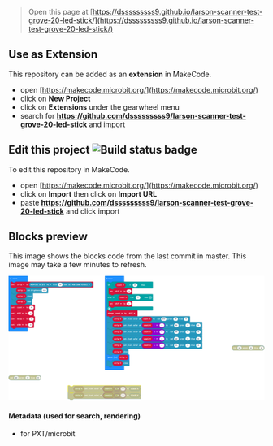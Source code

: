 
> Open this page at [https://dsssssssss9.github.io/larson-scanner-test-grove-20-led-stick/](https://dsssssssss9.github.io/larson-scanner-test-grove-20-led-stick/)

## Use as Extension

This repository can be added as an **extension** in MakeCode.

* open [https://makecode.microbit.org/](https://makecode.microbit.org/)
* click on **New Project**
* click on **Extensions** under the gearwheel menu
* search for **https://github.com/dsssssssss9/larson-scanner-test-grove-20-led-stick** and import

## Edit this project ![Build status badge](https://github.com/dsssssssss9/larson-scanner-test-grove-20-led-stick/workflows/MakeCode/badge.svg)

To edit this repository in MakeCode.

* open [https://makecode.microbit.org/](https://makecode.microbit.org/)
* click on **Import** then click on **Import URL**
* paste **https://github.com/dsssssssss9/larson-scanner-test-grove-20-led-stick** and click import

## Blocks preview

This image shows the blocks code from the last commit in master.
This image may take a few minutes to refresh.

![A rendered view of the blocks](https://github.com/dsssssssss9/larson-scanner-test-grove-20-led-stick/raw/master/.github/makecode/blocks.png)

#### Metadata (used for search, rendering)

* for PXT/microbit
<script src="https://makecode.com/gh-pages-embed.js"></script><script>makeCodeRender("{{ site.makecode.home_url }}", "{{ site.github.owner_name }}/{{ site.github.repository_name }}");</script>
